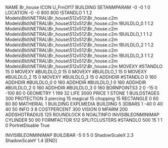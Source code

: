 NAME Br_house
ICON U_FrnOf17
BUILDING
SETANMPARAM -0 -0 1 0
LOCATION -0 -0 800 800
!STANDLO      1 1.2 Models\Bld\NETRAL\Br_house\512x512\Br_house.c2m Models\Bld\NETRAL\Br_house\512x512\Br_house.c2m 
!BUILDLO_0    1 1.2 Models\Bld\NETRAL\Br_house\512x512\Br_house.c2m Models\Bld\NETRAL\Br_house\512x512\Br_house.c2m 
!BUILDLO_1    1 1.2 Models\Bld\NETRAL\Br_house\512x512\Br_house.c2m Models\Bld\NETRAL\Br_house\512x512\Br_house.c2m 
!BUILDLO_2    1 1.2 Models\Bld\NETRAL\Br_house\512x512\Br_house.c2m Models\Bld\NETRAL\Br_house\512x512\Br_house.c2m 
!BUILDLO_3    1 1.2 Models\Bld\NETRAL\Br_house\512x512\Br_house.c2m Models\Bld\NETRAL\Br_house\512x512\Br_house.c2m 
MOVEXY #STANDLO   15 0
MOVEXY #BUILDLO_0 15 0
MOVEXY #BUILDLO_1 15 0
MOVEXY #BUILDLO_2 15 0
MOVEXY #BUILDLO_3 15 0
ADDHDIR #STANDLO 0 160
ADDHDIR #BUILDLO_0 0 160
ADDHDIR #BUILDLO_1 0 160
ADDHDIR #BUILDLO_2 0 160
ADDHDIR #BUILDLO_3 0 160
BORNPOINTS3 2 0 -15 0 -100 80 0
GEOMETRY 1 199 32
LIFE     3000
PRICE 1 STONE 1
BUILDSTAGES 300
PROTECTION 3 piercing 15 magical 15 chopping 15
RECTANGLE    0 60 80 80
MATHERIAL 1 BUILDING
EXPLMEDIA BUILDING 5
3DBARS 1 -40 0 40 40 50
INFO 3 8
COSTPERCENT 300
VISION 0
MFARM 200
ADDSHOTRADIUS 125
ROUNDLOCK 6
NOALTINFO
INVISIBLEONMINIMAP
CYLINDER 50 90 
FORMFACTOR 512
SPLITCLUSTERS #STANDLO 500 15 1 1 0
PortretDisable True

INVISIBLEONMINIMAP
BUILDBAR -5 0 5 0
ShadowScaleX 2.3
ShadowScaleY 1.4
[END]
